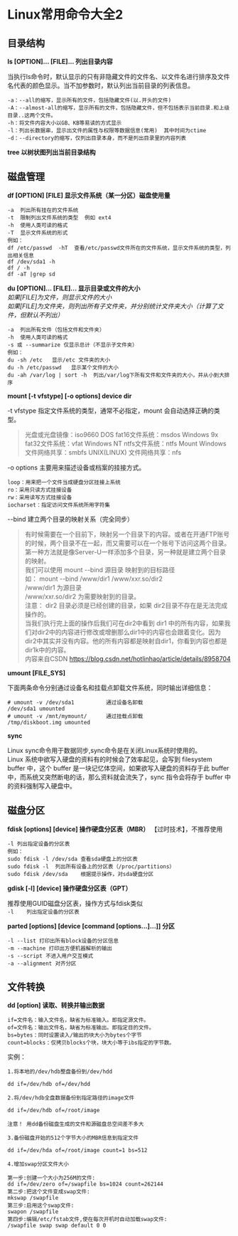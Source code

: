# Linux常用命令大全2
## 目录结构
**ls [OPTION]... [FILE]...  列出目录内容**  

当执行ls命令时，默认显示的只有非隐藏文件的文件名、以文件名进行排序及文件名代表的颜色显示。当不加参数时，默认列出当前目录的列表信息。  
````
-a：--all的缩写，显示所有的文件，包括隐藏文件(以.开头的文件)
-A：--almost-all的缩写，显示所有的文件，包括隐藏文件，但不包括表示当前目录.和上级目录..这两个文件。
-h：将文件内容大小以GB、KB等易读的方式显示
-l：列出长数据串，显示出文件的属性与权限等数据信息(常用)  其中时间为ctime
-d：--directory的缩写，仅列出目录本身，而不是列出目录里的内容列表
````  

**tree 以树状图列出当前目录结构**
  
## 磁盘管理
**df [OPTION] [FILE] 显示文件系统（某一分区）磁盘使用量**  

```
-a  列出所有挂在的文件系统  
-t  限制列出文件系统的类型  例如 ext4
-h  使用人类可读的格式
-T  显示文件系统的形式
例如：
df /etc/passwd  -hT  查看/etc/passwd文件所在的文件系统，显示文件系统的类型，列出相关信息
df /dev/sda1 -h
df / -h
df -aT |grep sd  
```

**du [OPTION]... [FILE]...   显示目录或文件的大小**  
*如果[FILE]为文件，则显示文件的大小*  
*如果[FILE]为文件夹，则列出所有子文件夹，并分别统计文件夹大小（计算了文件，但默认不列出）*
```
-a  列出所有文件（包括文件和文件夹）
-h  使用人类可读的格式
-s 或 --summarize 仅显示总计（不显示子文件夹）
例如：
du -sh /etc   显示/etc 文件夹的大小
du -h /etc/passwd   显示某个文件的大小
du -ah /var/log | sort -h  列出/var/log下所有文件和文件夹的大小，并从小到大排序
```

**mount [-t vfstype] [-o options] device dir**  

-t vfstype 指定文件系统的类型，通常不必指定，mount 会自动选择正确的类型。

>光盘或光盘镜像：iso9660 
DOS fat16文件系统：msdos 
Windows 9x fat32文件系统：vfat 
Windows NT ntfs文件系统：ntfs 
Mount Windows文件网络共享：smbfs 
UNIX(LINUX) 文件网络共享：nfs

-o options 主要用来描述设备或档案的挂接方式。  
```
loop：用来把一个文件当成硬盘分区挂接上系统 
ro：采用只读方式挂接设备 
rw：采用读写方式挂接设备 
iocharset：指定访问文件系统所用字符集
```

--bind  建立两个目录的映射关系（完全同步）  
>有时候需要在一个目前下，映射另一个目录下的内容。或者在开通FTP账号的时候，两个目录不在一起，而又需要可以在一个账号下访问这两个目录。第一种方法就是像Server-U一样添加多个目录，另一种就是建立两个目录的映射。  
我们可以使用 mount --bind 源目录 映射到的目标路径  
如： mount --bind /www/dir1 /www/xxr.so/dir2  
/www/dir1 为源目录  
/www/xxr.so/dir2 为需要映射到的目录。  
注意： dir2 目录必须是已经创建的目录，如果 dir2目录不存在是无法完成操作的。  
当我们执行完上面的操作后我们可在dir2中看到 dir1 中的所有内容，如果我们对dir2中的内容进行修改或增删那么dir1中的内容也会跟着变化。因为dir2中其实并没有内容。他的所有内容都是映射自dir1，你看到内容也都是dir1k中的内容。  
内容来自CSDN   https://blog.csdn.net/hotlinhao/article/details/8958704

**umount [FILE_SYS]**  

下面两条命令分别通过设备名和挂载点卸载文件系统，同时输出详细信息：
```
# umount -v /dev/sda1          通过设备名卸载 
/dev/sda1 umounted  
# umount -v /mnt/mymount/      通过挂载点卸载 
/tmp/diskboot.img umounted 
```

**sync**  

Linux sync命令用于数据同步,sync命令是在关闭Linux系统时使用的。  
Linux 系统中欲写入硬盘的资料有的时候会了效率起见，会写到 filesystem buffer 中，这个 buffer 是一块记忆体空间，如果欲写入硬盘的资料存于此 buffer 中，而系统又突然断电的话，那么资料就会流失了，sync 指令会将存于 buffer 中的资料强制写入硬盘中。

## 磁盘分区
**fdisk [options] [device] 操作硬盘分区表（MBR）**  【过时技术】，不推荐使用

```
-l 列出指定设备的分区表
例如： 
sudo fdisk -l /dev/sda 查看sda硬盘上的分区表
sudo fdisk -l  列出所有设备上的分区表（/proc/partitions）
sudo fdisk /dev/sda    根据提示操作，对sda硬盘分区
```

**gdisk [-l] [device] 操作硬盘分区表（GPT）**  

推荐使用GUID磁盘分区表，操作方式与fdisk类似  
`-l    列出指定设备的分区表`

**parted [options] [device [command [options...]...]] 分区**

```
-l --list 打印出所有block设备的分区信息
-m --machine 打印出方便机器解析的输出
-s --script 不进入用户交互模式
-a --alignment 对齐分区
```

## 文件转换
**dd [option] 读取、转换并输出数据**  

```
if=文件名：输入文件名，缺省为标准输入。即指定源文件。
of=文件名：输出文件名，缺省为标准输出。即指定目的文件。
bs=bytes：同时设置读入/输出的块大小为bytes个字节
count=blocks：仅拷贝blocks个块，块大小等于ibs指定的字节数。
```

实例：
```
1.将本地的/dev/hdb整盘备份到/dev/hdd

dd if=/dev/hdb of=/dev/hdd

2.将/dev/hdb全盘数据备份到指定路径的image文件

dd if=/dev/hdb of=/root/image

注意！ 用dd备份磁盘生成的文件和源磁盘总空间差不多大

3.备份磁盘开始的512个字节大小的MBR信息到指定文件

dd if=/dev/hda of=/root/image count=1 bs=512

4.增加swap分区文件大小

第一步:创建一个大小为256M的文件:
dd if=/dev/zero of=/swapfile bs=1024 count=262144
第二步:把这个文件变成swap文件:
mkswap /swapfile
第三步:启用这个swap文件:
swapon /swapfile
第四步:编辑/etc/fstab文件,使在每次开机时自动加载swap文件:
/swapfile swap swap default 0 0
```
